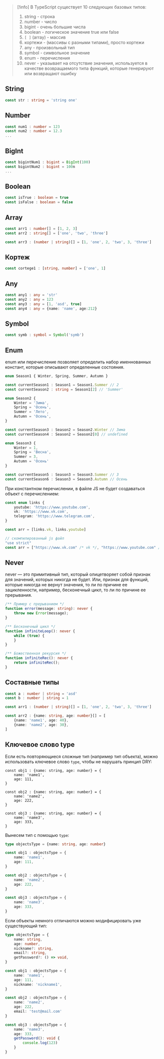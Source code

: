 
>[!info]
>В TypeScript существует 10 следующих базовых типов:
>1. string - строка
>2. number - число
>3. bigint - очень большие числа
>4. boolean - логическое значение true или false
>5. `[ ]` (array) - массив
>6. кортежи - (массивы с разными типами), просто кортежи
>7. any - произвольный тип
>8. symbol - символьное значение
>9. enum - перечисления
>10. never - указывает на отсутствие  значения, используется в качестве возвращаемого типа функций, которые генерируют или возвращают ошибку
## String

``` TypeScript
const str : string = 'string one'
```

## Number

``` TypeScript
const num1 : number = 123
const num2 : number = 12.3
...
```

## BigInt

``` TypeScript
const bigintNum1 : bigint = BigInt(100)
const bigintNum2 : bigint = 100n
...
```

## Boolean

``` TypeScript
const isTrue : boolean = true
const isFalse : boolean = false
```

## Array

``` TypeScript
const arr1 : number[] = [1, 2, 3]
const arr2 : string[] = ['one', 'two', 'three']

const arr3 : (number | string)[] = [1, 'one', 2, 'two', 3, 'three']
```
## Кортеж

``` TypeScript
const cortege1 : [string, number] = ['one', 1]
```
## Any

``` TypeScript
const any1 : any = 'str'
const any2 : any = 123
const any3 : any = [1, 'asd', true]
const any4 : any = {name: 'name', age:212}
```

## Symbol

``` TypeScript
const symb : symbol = Symbol('symb')
```

## Enum

enum или перечисление позволяет определить набор именнованных констант, которые описывают определенные состояния.

``` TypeScript
enum Season1 { Winter, Spring, Summer, Autumn }

const currentSeason1 : Season1 = Season1.Summer // 2
const currentSeason2 : string = Season1[2] // 'Summer'

enum Season2 {
    Winter = 'Зима',
    Spring = 'Осень',
    Summer = 'Лето',
    Autumn = 'Осень',
}

const currentSeason3 : Season2 = Season2.Winter // Зима
const currentSeason4 : Season2 = Season2[0] // undefined

enum Season3 {
    Winter = 1,
    Spring = 'Весна',
    Summer = 3,
    Autumn = 'Осень'
}

const currentSeason5 : Season3 = Season3.Summer // 3
const currentSeason6 : Season3 = Season3.Autumn // Осень
```

При константном перечислении, в файле JS не будет создаваться объект с перечислением:
```ts
const enum links {
	youtube: 'https://www.youtube.com',
	vk: 'https://www.vk.com',
	telegram: 'https://www.telegram.com',
}

const arr = [links.vk, links.youtube]

// скомпилированный js файл
"use strict"
const arr = ["https://www.vk.com" /* vk */, "https://www.youtube.com" /* youtube */]

```

## Never

never — это примитивный тип, который олицетворяет собой признак для значений, которых никогда не будет. Или, признак для функций, которые никогда не вернут значения, то ли по причине ее зацикленности, например, бесконечный цикл, то ли по причине ее прерывания.

``` TypeScript
/** Пример с прерыванием */
function error(message: string): never {
    throw new Error(message);
}

/** Бесконечный цикл */
function infiniteLoop(): never {
    while (true) {
    }
}

/** Божественная рекурсия */
function infiniteRec(): never {
    return infiniteRec();
}
```

## Составные типы

``` TypeScript
const a : number | string = 'asd'
const b : number | string = 1

const arr1 : (number | string)[] = [1, 'one', 2, 'two', 3, 'three']

const arr2 : {name: string, age: number}[] = [
    {name: 'name1', age: 40},
    {name: 'name2', age: 30},
]

```

## Ключевое слово type

Если есть повторяющиеся сложные  тип (например тип объекта), можно использовать ключевое слово `type`, чтобы не нарушать принцип DRY:

```TS
const obj1 : {name: string, age: number} = {
    name: 'name1',
    age: 111,
}

const obj2 : {name: string, age: number} = {
    name: 'name2',
    age: 222,
}

const obj3 : {name: string, age: number} = {
    name: 'name3',
    age: 333,
}
```

 Вынесем тип с помощью `type`:
 
```ts
type objectsType = {name: string, age: number}

const obj1 : objectsType = {
    name: 'name1',
    age: 111,
} 

const obj2 : objectsType = {
    name: 'name2',
    age: 222,
}

const obj3 : objectsType = {
    name: 'name3',
    age: 333,
}
```

Если объекты немного отличаются можно модифицировать уже существующий тип:

```ts
type objectsType = {
    name: string,
    age: number,
    nickname?: string,
    email?: string,
    getPassword?: () => void,
}

const obj1 : objectsType = {
    name: 'name1',
    age: 111,
    nickname: 'nickname1',
}

const obj2 : objectsType = {
    name: 'name2',
    age: 222,
    email: 'test@mail.com'
}

const obj3 : objectsType = {
    name: 'name3',
    age: 333,
    getPassword(): void {
        console.log(123)
    }
}
```